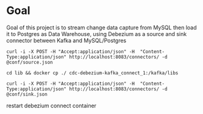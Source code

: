 # Goal

Goal of this project is to stream change data capture from MySQL then load it to Postgres as Data Warehouse, using Debezium as a source and sink connector between Kafka and MySQL/Postgres


```
curl -i -X POST -H "Accept:application/json" -H  "Content-Type:application/json" http://localhost:8083/connectors/ -d @conf/source.json
```

```
cd lib && docker cp ./ cdc-debezium-kafka_connect_1:/kafka/libs
```

```
curl -i -X POST -H "Accept:application/json" -H  "Content-Type:application/json" http://localhost:8083/connectors/ -d @conf/sink.json
```

restart debezium connect container
